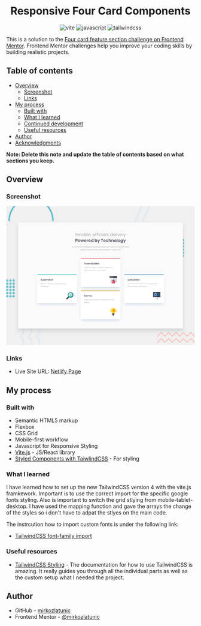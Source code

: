 <div align="center">
<h1>Responsive Four Card Components</h1>

<img src="https://img.shields.io/badge/vite-%23646CFF.svg?style=for-the-badge&logo=vite&logoColor=white" alt="vite" />
    <img src="https://img.shields.io/badge/javascript-%23323330.svg?style=for-the-badge&logo=javascript&logoColor=%23F7DF1E" alt="javascript" />
    <img src="https://img.shields.io/badge/tailwindcss-%2338B2AC.svg?style=for-the-badge&logo=tailwind-css&logoColor=white" alt="tailwindcss" />
</div>

This is a solution to the [Four card feature section challenge on Frontend Mentor](https://www.frontendmentor.io/challenges/four-card-feature-section-weK1eFYK). Frontend Mentor challenges help you improve your coding skills by building realistic projects.

## Table of contents

- [Overview](#overview)
  - [Screenshot](#screenshot)
  - [Links](#links)
- [My process](#my-process)
  - [Built with](#built-with)
  - [What I learned](#what-i-learned)
  - [Continued development](#continued-development)
  - [Useful resources](#useful-resources)
- [Author](#author)
- [Acknowledgments](#acknowledgments)

**Note: Delete this note and update the table of contents based on what sections you keep.**

## Overview

### Screenshot

![Preview](./src/assets/design/desktop-preview.jpg)

### Links

- Live Site URL: [Netlify Page](https://melodious-shortbread-4197b8.netlify.app/)

## My process

### Built with

- Semantic HTML5 markup
- Flexbox
- CSS Grid
- Mobile-first workflow
- Javascript for Responsive Styling
- [Vite.js](https://vite.dev/) - JS/React library
- [Styled Components with TaiwlindCSS](https://tailwindcss.com/) - For styling

### What I learned

I have learned how to set up the new TailwindCSS version 4 with the vite.js framkework. Important is to use the correct import for the specific google fonts styling. Also is important to switch the grid stlying from mobile-tablet-desktop. I have used the mapping function and gave the arrays the change of the styles so i don't have to adpat the stlyes on the main code.

The instrcution how to import custom fonts is under the following link:

- [TailwindCSS font-family import](https://tailwindcss.com/docs/font-family)

### Useful resources

- [TailwindCSS Styling](https://tailwindcss.com/) - The documentation for how to use TailwindCSS is amazing. It really guides you through all the individual parts as well as the custom setup what I needed the project.

## Author

- GitHub - [mirkozlatunic](https://github.com/mirkozlatunic)
- Frontend Mentor - [@mirkozlatunic](https://www.frontendmentor.io/profile/mirkozlatunic)
